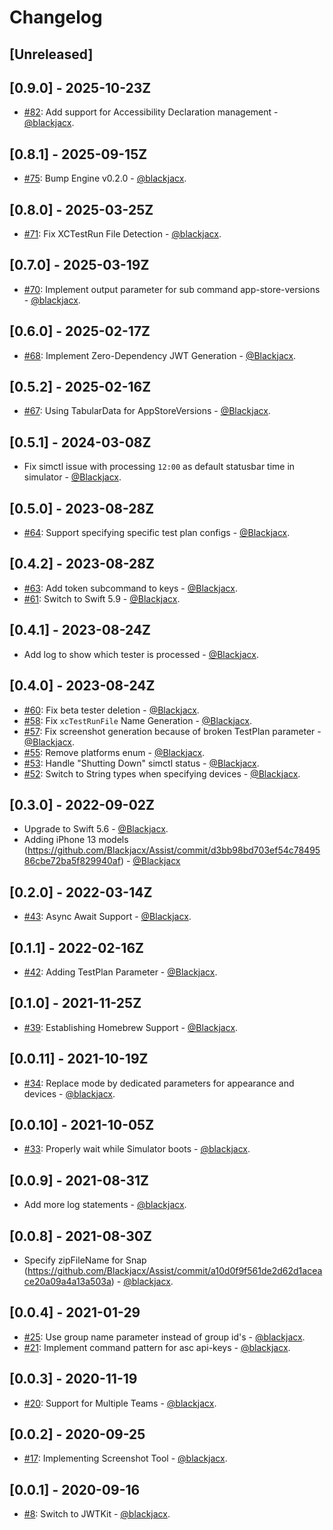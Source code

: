 # Changelog

## [Unreleased]

## [0.9.0] - 2025-10-23Z

- [#82](https://github.com/dbdrive/beiwagen/pull/82): Add support for Accessibility Declaration management - [@blackjacx](https://github.com/blackjacx).

## [0.8.1] - 2025-09-15Z

- [#75](https://github.com/dbdrive/beiwagen/pull/75): Bump Engine v0.2.0 - [@blackjacx](https://github.com/blackjacx).

## [0.8.0] - 2025-03-25Z

- [#71](https://github.com/dbdrive/beiwagen/pull/71): Fix XCTestRun File Detection - [@blackjacx](https://github.com/blackjacx).

## [0.7.0] - 2025-03-19Z

- [#70](https://github.com/dbdrive/beiwagen/pull/70): Implement output parameter for sub command app-store-versions - [@blackjacx](https://github.com/blackjacx).

## [0.6.0] - 2025-02-17Z

- [#68](https://github.com/blackjacx/assist/pull/68): Implement Zero-Dependency JWT Generation - [@Blackjacx](https://github.com/blackjacx).

## [0.5.2] - 2025-02-16Z

- [#67](https://github.com/blackjacx/assist/pull/67): Using TabularData for AppStoreVersions - [@Blackjacx](https://github.com/blackjacx).

## [0.5.1] - 2024-03-08Z

- Fix simctl issue with processing `12:00` as default statusbar time in simulator - [@Blackjacx](https://github.com/blackjacx).

## [0.5.0] - 2023-08-28Z

- [#64](https://github.com/blackjacx/assist/pull/64): Support specifying specific test plan configs - [@Blackjacx](https://github.com/blackjacx).

## [0.4.2] - 2023-08-28Z

- [#63](https://github.com/blackjacx/assist/pull/63): Add token subcommand to keys - [@Blackjacx](https://github.com/blackjacx).
- [#61](https://github.com/blackjacx/assist/pull/61): Switch to Swift 5.9 - [@Blackjacx](https://github.com/blackjacx).

## [0.4.1] - 2023-08-24Z

- Add log to show which tester is processed - [@Blackjacx](https://github.com/blackjacx).

## [0.4.0] - 2023-08-24Z

- [#60](https://github.com/blackjacx/assist/pull/60): Fix beta tester deletion - [@Blackjacx](https://github.com/blackjacx).
- [#58](https://github.com/blackjacx/assist/pull/58): Fix `xcTestRunFile` Name Generation - [@Blackjacx](https://github.com/blackjacx).
- [#57](https://github.com/blackjacx/assist/pull/57): Fix screenshot generation because of broken TestPlan parameter - [@Blackjacx](https://github.com/blackjacx).
- [#55](https://github.com/blackjacx/assist/pull/55): Remove platforms enum - [@Blackjacx](https://github.com/blackjacx).
- [#53](https://github.com/blackjacx/assist/pull/53): Handle "Shutting Down" simctl status - [@Blackjacx](https://github.com/blackjacx).
- [#52](https://github.com/blackjacx/assist/pull/52): Switch to String types when specifying devices - [@Blackjacx](https://github.com/blackjacx).

## [0.3.0] - 2022-09-02Z

- Upgrade to Swift 5.6 - [@Blackjacx](https://github.com/blackjacx).
- Adding iPhone 13 models (https://github.com/Blackjacx/Assist/commit/d3bb98bd703ef54c7849586cbe72ba5f829940af) - [@Blackjacx](https://github.com/blackjacx)

## [0.2.0] - 2022-03-14Z

- [#43](https://github.com/blackjacx/assist/pull/43): Async Await Support - [@Blackjacx](https://github.com/blackjacx).

## [0.1.1] - 2022-02-16Z

- [#42](https://github.com/blackjacx/assist/pull/42): Adding TestPlan Parameter - [@Blackjacx](https://github.com/blackjacx).

## [0.1.0] - 2021-11-25Z

- [#39](https://github.com/blackjacx/assist/pull/39): Establishing Homebrew Support - [@Blackjacx](https://github.com/blackjacx).

## [0.0.11] - 2021-10-19Z

- [#34](https://github.com/blackjacx/assist/pull/34): Replace mode by dedicated parameters for appearance and devices - [@blackjacx](https://github.com/blackjacx).

## [0.0.10] - 2021-10-05Z

- [#33](https://github.com/blackjacx/assist/pull/33): Properly wait while Simulator boots - [@blackjacx](https://github.com/blackjacx).

## [0.0.9] - 2021-08-31Z

- Add more log statements - [@blackjacx](https://github.com/blackjacx).

## [0.0.8] - 2021-08-30Z

- Specify zipFileName for Snap (https://github.com/Blackjacx/Assist/commit/a10d0f9f561de2d62d1aceace20a09a4a13a503a) - [@blackjacx](https://github.com/blackjacx).

## [0.0.4] - 2021-01-29

- [#25](https://github.com/blackjacx/assist/pull/25): Use group name parameter instead of group id's - [@blackjacx](https://github.com/blackjacx).
- [#21](https://github.com/blackjacx/assist/pull/21): Implement command pattern for asc api-keys - [@blackjacx](https://github.com/blackjacx).

## [0.0.3] - 2020-11-19

- [#20](https://github.com/blackjacx/assist/pull/20): Support for Multiple Teams - [@blackjacx](https://github.com/blackjacx).

## [0.0.2] - 2020-09-25

- [#17](https://github.com/blackjacx/assist/pull/17): Implementing Screenshot Tool - [@blackjacx](https://github.com/blackjacx).

## [0.0.1] - 2020-09-16

- [#8](https://github.com/blackjacx/assist/pull/8): Switch to JWTKit - [@blackjacx](https://github.com/blackjacx).
